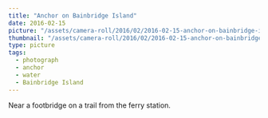 ```yaml
---
title: "Anchor on Bainbridge Island"
date: 2016-02-15
picture: "/assets/camera-roll/2016/02/2016-02-15-anchor-on-bainbridge-island/20160215_215320622_iOS.jpg"
thumbnail: "/assets/camera-roll/2016/02/2016-02-15-anchor-on-bainbridge-island/20160215_215320622_iOS-thumbnail.jpg"
type: picture
tags:
  - photograph
  - anchor
  - water
  - Bainbridge Island
---
```

Near a footbridge on a trail from the ferry station.